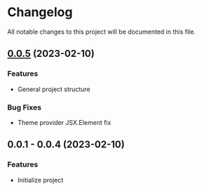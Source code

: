 # Changelog

All notable changes to this project will be documented in this file.

## [0.0.5](https://gitlab.com/GTomy/gtomy-lib/-/tags/v0.0.5) (2023-02-10)

### Features
* General project structure

### Bug Fixes
* Theme provider JSX.Element fix


## 0.0.1 - 0.0.4 (2023-02-10)

### Features
* Initialize project
